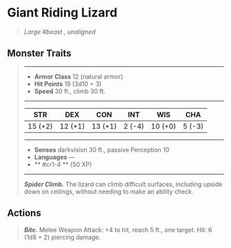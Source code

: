 # Giant Riding Lizard
>*Large #beast , unaligned*
## Monster Traits
>___
>- **Armor Class** 12 (natural armor)
>- **Hit Points** 19 (3d10 + 3)
>- **Speed** 30 ft., climb 30 ft.
>___
>|STR|DEX|CON|INT|WIS|CHA|
>|:---:|:---:|:---:|:---:|:---:|:---:|
>|15 (+2)|12 (+1)|13 (+1)|2 (-4)|10 (+0)|5 (-3)|
>___
>- **Senses** darkvision 30 ft., passive Perception 10
>- **Languages** —
>- ** #cr1-4 ** (50 XP)
>___
>***Spider Climb.*** The lizard can climb difficult surfaces, including upside down on ceilings, without needing to make an ability check.  
>
## Actions
>***Bite.*** Melee Weapon Attack: +4 to hit, reach 5 ft., one target. Hit: 6 (1d8 + 2) piercing damage.